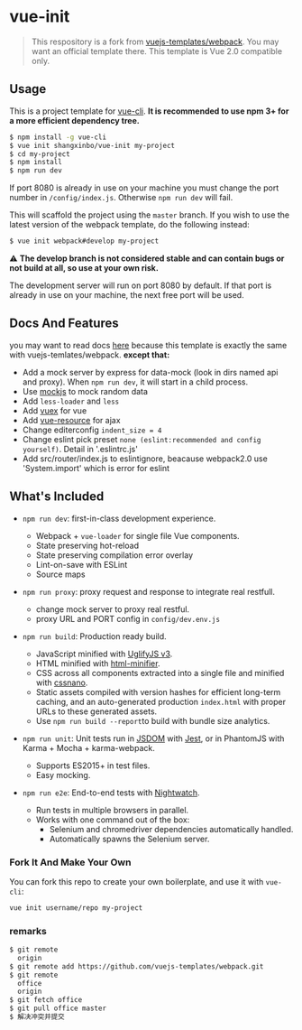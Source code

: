 # vue-init

> This respository is a fork from [vuejs-templates/webpack](https://github.com/vuejs-templates/webpack). You may want an official template there. 
> This template is Vue 2.0 compatible only.

## Usage

This is a project template for [vue-cli](https://github.com/vuejs/vue-cli). **It is recommended to use npm 3+ for a more efficient dependency tree.**

``` bash
$ npm install -g vue-cli
$ vue init shangxinbo/vue-init my-project
$ cd my-project
$ npm install
$ npm run dev
```
If port 8080 is already in use on your machine you must change the port number in `/config/index.js`. Otherwise `npm run dev` will fail.

This will scaffold the project using the `master` branch. If you wish to use the latest version of the webpack template, do the following instead:

``` bash
$ vue init webpack#develop my-project
```

:warning: **The develop branch is not considered stable and can contain bugs or not build at all, so use at your own risk.**

The development server will run on port 8080 by default. If that port is already in use on your machine, the next free port will be used.

## Docs And Features

you may want to read docs [here](http://vuejs-templates.github.io/webpack/) because this template is exactly the same with vuejs-temlates/webpack. __except that:__

* Add a mock server by express for data-mock (look in dirs named api and proxy). When `npm run dev`, it will start in a child process.
* Use [mockjs](https://github.com/nuysoft/Mock/tree/refactoring) to mock random data 
* Add `less-loader` and `less` 
* Add [vuex](https://github.com/vuejs/vuex) for vue 
* Add [vue-resource](https://github.com/pagekit/vue-resource) for ajax
* Change editerconfig `indent_size = 4` 
* Change eslint pick preset `none (eslint:recommended and config yourself)`. Detail in '.eslintrc.js'
* Add src/router/index.js to eslintignore, beacause webpack2.0 use 'System.import' which is error for eslint 

## What's Included

- `npm run dev`: first-in-class development experience.
  - Webpack + `vue-loader` for single file Vue components.
  - State preserving hot-reload
  - State preserving compilation error overlay
  - Lint-on-save with ESLint
  - Source maps

- `npm run proxy`: proxy request and response to integrate real restfull.
  - change mock server to proxy real restful.
  - proxy URL and PORT config in `config/dev.env.js`

- `npm run build`: Production ready build.
  - JavaScript minified with [UglifyJS v3](https://github.com/mishoo/UglifyJS2/tree/harmony).
  - HTML minified with [html-minifier](https://github.com/kangax/html-minifier).
  - CSS across all components extracted into a single file and minified with [cssnano](https://github.com/ben-eb/cssnano).
  - Static assets compiled with version hashes for efficient long-term caching, and an auto-generated production `index.html` with proper URLs to these generated assets.
  - Use `npm run build --report`to build with bundle size analytics.

- `npm run unit`: Unit tests run in [JSDOM](https://github.com/tmpvar/jsdom) with [Jest](https://facebook.github.io/jest/), or in PhantomJS with Karma + Mocha + karma-webpack.
  - Supports ES2015+ in test files.
  - Easy mocking.

- `npm run e2e`: End-to-end tests with [Nightwatch](http://nightwatchjs.org/).
  - Run tests in multiple browsers in parallel.
  - Works with one command out of the box:
    - Selenium and chromedriver dependencies automatically handled.
    - Automatically spawns the Selenium server.

### Fork It And Make Your Own

You can fork this repo to create your own boilerplate, and use it with `vue-cli`:

``` bash
vue init username/repo my-project
```

### remarks
``` bash
$ git remote 
  origin
$ git remote add https://github.com/vuejs-templates/webpack.git
$ git remote 
  office
  origin
$ git fetch office
$ git pull office master
$ 解决冲突并提交